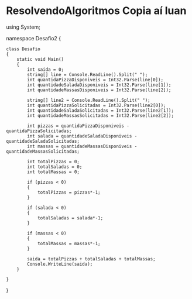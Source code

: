 # ResolvendoAlgoritmos Copia aí luan

using System;

namespace Desafio2
{

    class Desafio
    {
        static void Main()
        {
            int saida = 0;
            string[] line = Console.ReadLine().Split(" ");
            int quantidaPizzaDisponiveis = Int32.Parse(line[0]);
            int quantidadeSaladaDisponiveis = Int32.Parse(line[1]);
            int quantidadeMassasDisponiveis = Int32.Parse(line[2]);

            string[] line2 = Console.ReadLine().Split(" ");
            int quantidaPizzaSolicitadas = Int32.Parse(line2[0]);
            int quantidadeSaladaSolicitadas = Int32.Parse(line2[1]);
            int quantidadeMassasSolicitadas = Int32.Parse(line2[2]);

            int pizzas = quantidaPizzaDisponiveis - quantidaPizzaSolicitadas;
            int salada = quantidadeSaladaDisponiveis - quantidadeSaladaSolicitadas;
            int massas = quantidadeMassasDisponiveis - quantidadeMassasSolicitadas;

            int totalPizzas = 0;
            int totalSaladas = 0;
            int totalMassas = 0;

            if (pizzas < 0)
            {
                totalPizzas = pizzas*-1;
            }

            if (salada < 0)
            {
                totalSaladas = salada*-1;
            }

            if (massas < 0)
            {
                totalMassas = massas*-1;
            }

            saida = totalPizzas + totalSaladas + totalMassas;
            Console.WriteLine(saida);
        }
            
    }
}
